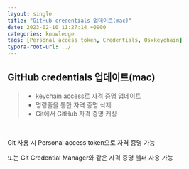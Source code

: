 ```yaml
---
layout: single
title: "GitHub credentials 업데이트(mac)"
date: 2023-02-10 11:27:14 +0900
categories: knowledge
tags: [Personal access token, Credentials, Osxkeychain]
typora-root-url: ../
---
```


## GitHub credentials 업데이트(mac)
> - keychain access로 자격 증명 업데이트
> - 명령줄을 통한 자격 증명 삭제
> - Git에서 GitHub 자격 증명 캐싱

<br>

Git 사용 시 Personal access token으로 자격 증명 가능

또는 Git Credential Manager와 같은 자격 증명 헬퍼 사용 가능

## 

<br>
